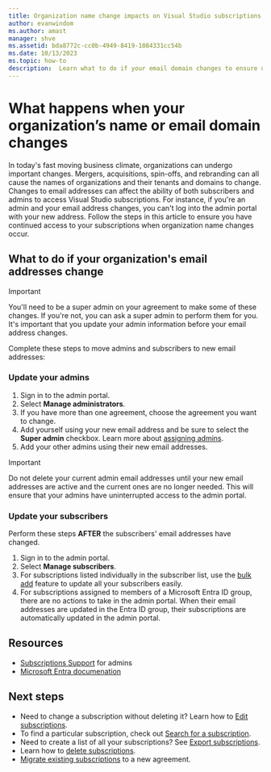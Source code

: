 ```yaml
---
title: Organization name change impacts on Visual Studio subscriptions | Microsoft Docs
author: evanwindom
ms.author: amast
manager: shve
ms.assetid: bda8772c-cc0b-4949-8419-1084331cc54b
ms.date: 10/13/2023
ms.topic: how-to
description:  Learn what to do if your email domain changes to ensure uninterrupted access to the admin portal and subscriptions. 
---
```


# What happens when your organization’s name or email domain changes

In today's fast moving business climate, organizations can undergo important changes.  Mergers, acquisitions, spin-offs, and rebranding can all cause the names of organizations and their tenants and domains to change.  Changes to email addresses can affect the ability of both subscribers and admins to access Visual Studio subscriptions.  For instance, if you're an admin and your email address changes, you can't log into the admin portal with your new address.  Follow the steps in this article to ensure you have continued access to your subscriptions when organization name changes occur. 

## What to do if your organization's email addresses change

> [!IMPORTANT]
> You'll need to be a super admin on your agreement to make some of these changes.  If you're not, you can ask a super admin to perform them for you. It's important that you update your admin information before your email address changes.

Complete these steps to move admins and subscribers to new email addresses:

### Update your admins

1. Sign in to the admin portal.
0. Select **Manage administrators**.
0. If you have more than one agreement, choose the agreement you want to change. 
0. Add yourself using your new email address and be sure to select the **Super admin** checkbox.  Learn more about [assigning admins](/visualstudio/subscriptions/admin-roles#assigning-admins).
0. Add your other admins using their new email addresses. 
> [!IMPORTANT]
> Do not delete your current admin email addresses until your new email addresses are active and the current ones are no longer needed.  This will ensure that your admins have uninterrupted access to the admin portal.

### Update your subscribers

Perform these steps **AFTER** the subscribers' email addresses have changed.  
1. Sign in to the admin portal.
0. Select **Manage subscribers**.
0. For subscriptions listed individually in the subscriber list, use the [bulk add](assign-license-bulk.md) feature to update all your subscribers easily.  
0. For subscriptions assigned to members of a Microsoft Entra ID group, there are no actions to take in the admin portal.  When their email addresses are updated in the Entra ID group, their subscriptions are automatically updated in the admin portal. 

## Resources

+ [Subscriptions Support](https://aka.ms/vsadminhelp) for admins
+ [Microsoft Entra documenation](https://learn.microsoft.com/entra/)

## Next steps

+ Need to change a subscription without deleting it?  Learn how to [Edit subscriptions](edit-license.md).
+ To find a particular subscription, check out [Search for a subscription](search-license.md).
+ Need to create a list of all your subscriptions?  See [Export subscriptions](exporting-subscriptions.md).
+ Learn how to [delete subscriptions](delete-license.md). 
+ [Migrate existing subscriptions](migrate-subscriptions.md) to a new agreement.
